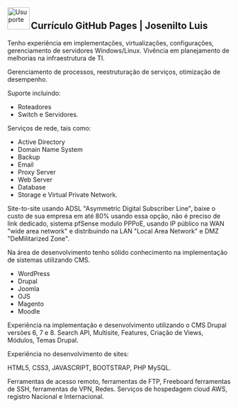 <img  title="Usuporte" align="left" width="50" height="50" src="https://user-images.githubusercontent.com/16817969/63829118-f493e800-c93e-11e9-92f3-68e3ac264f49.png">

## Currículo GitHub Pages | Josenilto Luis

Tenho experiência em implementações, virtualizações, configurações, gerenciamento de servidores Windows/Linux. 
Vivência em planejamento de melhorias na infraestrutura de TI. 

Gerenciamento de processos, reestruturação de serviços, otimização de desempenho. 
  
Suporte incluindo: 
  
* Roteadores 
* Switch e Servidores. 
  
Serviços de rede, tais como: 
  
* Active Directory 
* Domain Name System 
* Backup
* Email
* Proxy Server
* Web Server
* Database
* Storage e Virtual Private Network.

Site-to-site usando ADSL "Asymmetric Digital Subscriber Line", baixe o custo de sua empresa em até 80% usando essa opção, não é preciso de link dedicado, sistema pfSense modulo PPPoE, usando IP público na WAN "wide area network" e distribuindo na LAN "Local Area Network" e DMZ "DeMilitarized Zone".

Na área de desenvolvimento tenho sólido conhecimento na implementação de sistemas utilizando CMS. 

* WordPress 
* Drupal 
* Joomla 
* OJS 
* Magento
* Moodle 

Experiência na implementação e desenvolvimento utilizando o CMS Drupal versões 6, 7 e 8.
Search API, Multisite, Features, Criação de Views, Módulos, Temas Drupal. 

Experiência no desenvolvimento de sites: 

HTML5, 
CSS3, 
JAVASCRIPT, 
BOOTSTRAP, 
PHP
MySQL. 

Ferramentas de acesso remoto, ferramentas de FTP, Freeboard ferramentas de SSH, ferramentas de VPN, Redes. Serviços de hospedagem cloud AWS, registro Nacional e Internacional.
